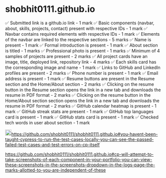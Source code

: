# shobhit0111.github.io

 ✅ Submitted link is a github.io link - 1 mark
 ✅ Basic components (navbar, about, skills, projects, contact) present with respective IDs - 1 mark
 ✅ Navbar contains required elements with respective IDs - 1 mark
 ✅ Elements of the navbar are linked to the respective sections  - 5 marks
 ✅ Name is present - 1 mark
 ✅ Formal introduction is present - 1 mark
 ✅ About section is titled - 1 marks
 ✅ Professional photo is present - 1 marks
 ✅ Minimum of 4 samples of projects are present - 2 marks
 ✅ All project cards have an image, title, deployed link, repository link - 4 marks
 ✅ Each skills card has the corresponding image and name - 1 mark
 ✅ Links to GitHub and LinkedIn profiles are present - 2 marks
 ✅ Phone number is present - 1 mark
 ✅ Email address is present - 1 mark
 ✅ Resume buttons are present in the Resume section and the Home/About section - 2 marks
 ✅ Clicking on the resume button in the Resume section opens the link in a new tab and downloads the resume in PDF format - 2 marks
 ✅ Clicking on the resume button in the Home/About section section opens the link in a new tab and downloads the resume in PDF format - 2 marks
 ✅ GitHub calendar heatmap is present - 1 mark
 ✅ GitHub streak stats are present - 1 mark
 ✅ GitHub top languages card is present - 1 mark
 ✅ GitHub stats card is present - 1 mark
 ✅ Checked tech words in user about section - 1 mark

<img width=20px src="https://static.vecteezy.com/system/resources/previews/006/693/402/original/link-icon-template-black-color-editable-free-vector.jpg" alt="">https://github.com/shobhit0111/shobhit0111.github.io#you-havent-been-taught-cypress-to-run-the-test-cases-locally-you-can-see-the-passed-failed-test-cases-and-test-errors-on-cp-itself

https://github.com/shobhit0111/shobhit0111.github.io#cp-will-attempt-to-take-screenshots-of-each-component-in-your-portfolio-you-can-view-these-screenshots-in-the-screenshots-dropdown-in-the-logs-page-the-marks-allotted-to-you-are-independent-of-these
